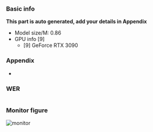 ### Basic info

**This part is auto generated, add your details in Appendix**

* Model size/M: 0.86
* GPU info \[9\]
  * \[9\] GeForce RTX 3090

### Appendix

* 

### WER
```

```

### Monitor figure
![monitor](./monitor.png)
